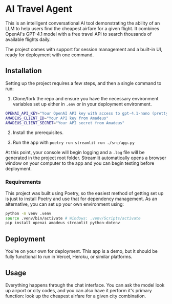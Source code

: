 # AI Travel Agent

This is an intelligent conversational AI tool demonstrating the ability of an LLM to help users find the cheapest airfare for a given flight. It combines OpenAI's GPT-4.1 model with a free travel API to search thousands of available flights daily.

The project comes with support for session management and a built-in UI, ready for deployment with one command.

## Installation

Setting up the project requires a few steps, and then a single command to run:

1. Clone/fork the repo and ensure you have the necessary environment variables set up either in `.env` or in your deployment environment.

```sh
OPENAI_API_KEY="Your OpenAI API key with access to gpt-4.1-nano (pretty much any API key will work)"
AMADEUS_CLIENT_ID="Your API key from Amadeus"
AMADEUS_CLIENT_SECRET="Your API secret from Amadeus"
```

2. Install the prerequisites.

3. Run the app with `poetry run streamlit run ./src/app.py`

At this point, your console will begin logging and a `.log` file will be generated in the project root folder. Streamlit automatically opens a browser window on your computer to the app and you can begin testing before deployment.

### Requirements

This project was built using Poetry, so the easiest method of getting set up is just to install Poetry and use that for dependency management. As an alternative, you can set up your own environment using:

```sh
python -m venv .venv
source .venv/bin/activate # Windows: .venv/Scripts/activate
pip install openai amadeus streamlit python-dotenv
```

## Deployment

You're on your own for deployment. This app is a demo, but it should be fully functional to run in Vercel, Heroku, or similar platforms.

## Usage

Everything happens through the chat interface. You can ask the model look up airport or city codes, and you can also have it perform it's primary function: look up the cheapest airfare for a given city combination.
